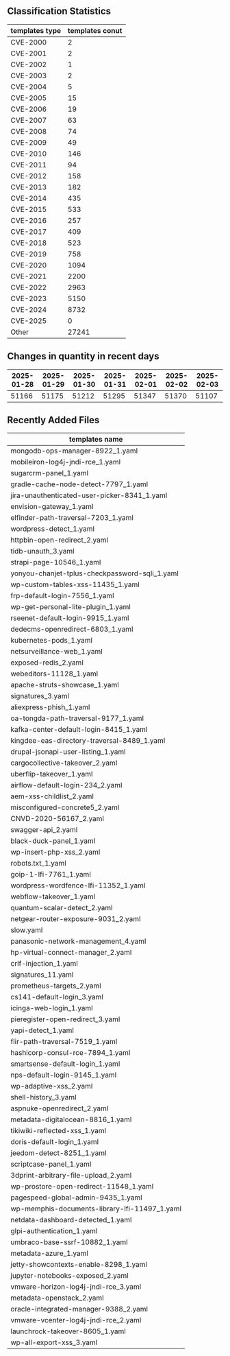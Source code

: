 ## Classification Statistics
| templates type | templates conut | 
| --- | --- |
| CVE-2000 | 2 |
| CVE-2001 | 2 |
| CVE-2002 | 1 |
| CVE-2003 | 2 |
| CVE-2004 | 5 |
| CVE-2005 | 15 |
| CVE-2006 | 19 |
| CVE-2007 | 63 |
| CVE-2008 | 74 |
| CVE-2009 | 49 |
| CVE-2010 | 146 |
| CVE-2011 | 94 |
| CVE-2012 | 158 |
| CVE-2013 | 182 |
| CVE-2014 | 435 |
| CVE-2015 | 533 |
| CVE-2016 | 257 |
| CVE-2017 | 409 |
| CVE-2018 | 523 |
| CVE-2019 | 758 |
| CVE-2020 | 1094 |
| CVE-2021 | 2200 |
| CVE-2022 | 2963 |
| CVE-2023 | 5150 |
| CVE-2024 | 8732 |
| CVE-2025 | 0 |
| Other | 27241 |
## Changes in quantity in recent days
|2025-01-28 | 2025-01-29 | 2025-01-30 | 2025-01-31 | 2025-02-01 | 2025-02-02 | 2025-02-03|
|--- | ------ | ------ | ------ | ------ | ------ | ---|
|51166 | 51175 | 51212 | 51295 | 51347 | 51370 | 51107|
## Recently Added Files
| templates name | 
| --- |
| mongodb-ops-manager-8922_1.yaml |
| mobileiron-log4j-jndi-rce_1.yaml |
| sugarcrm-panel_1.yaml |
| gradle-cache-node-detect-7797_1.yaml |
| jira-unauthenticated-user-picker-8341_1.yaml |
| envision-gateway_1.yaml |
| elfinder-path-traversal-7203_1.yaml |
| wordpress-detect_1.yaml |
| httpbin-open-redirect_2.yaml |
| tidb-unauth_3.yaml |
| strapi-page-10546_1.yaml |
| yonyou-chanjet-tplus-checkpassword-sqli_1.yaml |
| wp-custom-tables-xss-11435_1.yaml |
| frp-default-login-7556_1.yaml |
| wp-get-personal-lite-plugin_1.yaml |
| rseenet-default-login-9915_1.yaml |
| dedecms-openredirect-6803_1.yaml |
| kubernetes-pods_1.yaml |
| netsurveillance-web_1.yaml |
| exposed-redis_2.yaml |
| webeditors-11128_1.yaml |
| apache-struts-showcase_1.yaml |
| signatures_3.yaml |
| aliexpress-phish_1.yaml |
| oa-tongda-path-traversal-9177_1.yaml |
| kafka-center-default-login-8415_1.yaml |
| kingdee-eas-directory-traversal-8489_1.yaml |
| drupal-jsonapi-user-listing_1.yaml |
| cargocollective-takeover_2.yaml |
| uberflip-takeover_1.yaml |
| airflow-default-login-234_2.yaml |
| aem-xss-childlist_2.yaml |
| misconfigured-concrete5_2.yaml |
| CNVD-2020-56167_2.yaml |
| swagger-api_2.yaml |
| black-duck-panel_1.yaml |
| wp-insert-php-xss_2.yaml |
| robots.txt_1.yaml |
| goip-1-lfi-7761_1.yaml |
| wordpress-wordfence-lfi-11352_1.yaml |
| webflow-takeover_1.yaml |
| quantum-scalar-detect_2.yaml |
| netgear-router-exposure-9031_2.yaml |
| slow.yaml |
| panasonic-network-management_4.yaml |
| hp-virtual-connect-manager_2.yaml |
| crlf-injection_1.yaml |
| signatures_11.yaml |
| prometheus-targets_2.yaml |
| cs141-default-login_3.yaml |
| icinga-web-login_1.yaml |
| pieregister-open-redirect_3.yaml |
| yapi-detect_1.yaml |
| flir-path-traversal-7519_1.yaml |
| hashicorp-consul-rce-7894_1.yaml |
| smartsense-default-login_1.yaml |
| nps-default-login-9145_1.yaml |
| wp-adaptive-xss_2.yaml |
| shell-history_3.yaml |
| aspnuke-openredirect_2.yaml |
| metadata-digitalocean-8816_1.yaml |
| tikiwiki-reflected-xss_1.yaml |
| doris-default-login_1.yaml |
| jeedom-detect-8251_1.yaml |
| scriptcase-panel_1.yaml |
| 3dprint-arbitrary-file-upload_2.yaml |
| wp-prostore-open-redirect-11548_1.yaml |
| pagespeed-global-admin-9435_1.yaml |
| wp-memphis-documents-library-lfi-11497_1.yaml |
| netdata-dashboard-detected_1.yaml |
| glpi-authentication_1.yaml |
| umbraco-base-ssrf-10882_1.yaml |
| metadata-azure_1.yaml |
| jetty-showcontexts-enable-8298_1.yaml |
| jupyter-notebooks-exposed_2.yaml |
| vmware-horizon-log4j-jndi-rce_3.yaml |
| metadata-openstack_2.yaml |
| oracle-integrated-manager-9388_2.yaml |
| vmware-vcenter-log4j-jndi-rce_2.yaml |
| launchrock-takeover-8605_1.yaml |
| wp-all-export-xss_3.yaml |
